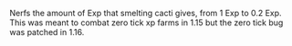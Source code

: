 Nerfs the amount of Exp that smelting cacti gives, from 1 Exp to 0.2 Exp. This was meant to combat zero tick xp farms in 1.15 but the zero tick bug was patched in 1.16.
